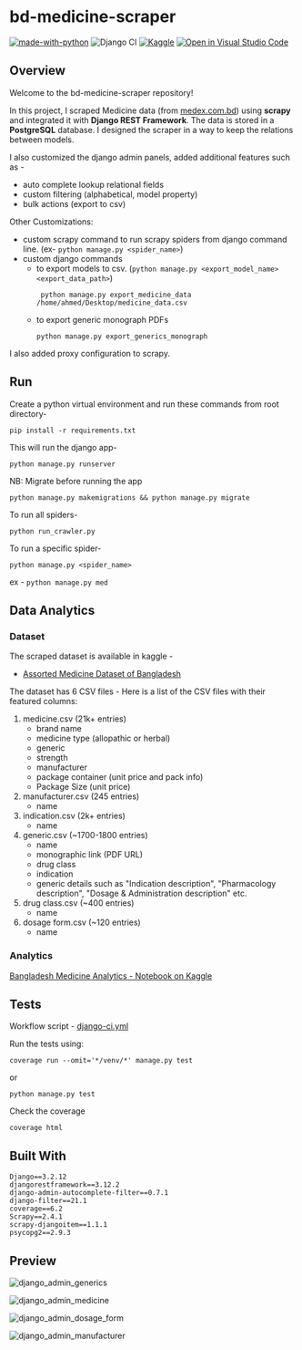 # bd-medicine-scraper
[![made-with-python](https://img.shields.io/badge/Made%20with-Python-1f425f.svg)](https://www.python.org/) ![Django CI](https://github.com/ahmedshahriar/bd-medicine-scraper/actions/workflows/django-ci.yml/badge.svg) [![Kaggle](https://kaggle.com/static/images/open-in-kaggle.svg)](https://www.kaggle.com/ahmedshahriarsakib/bangladesh-medicine-analytics) [![Open in Visual Studio Code](https://img.shields.io/static/v1?logo=visualstudiocode&label=&message=Open%20in%20Visual%20Studio%20Code&labelColor=2c2c32&color=007acc&logoColor=007acc)](https://github.dev/ahmedshahriar/bd-medicine-scraper)

## Overview
Welcome to the bd-medicine-scraper repository!

In this project, I scraped Medicine data (from [medex.com.bd](https://medex.com.bd)) using **scrapy** and integrated it with **Django REST Framework**. The data is stored in a **PostgreSQL** database. I designed the scraper in a way to keep the relations between models.

I also customized the django admin panels, added additional features such as - 
- auto complete lookup relational fields
- custom filtering (alphabetical, model property)
- bulk actions (export to csv)

Other Customizations:
- custom scrapy command to run scrapy spiders from django command line. (ex- `python manage.py <spider_name>`)
- custom django commands 
  - to export models to csv. (`python manage.py <export_model_name> <export_data_path>`)
     ```
      python manage.py export_medicine_data /home/ahmed/Desktop/medicine_data.csv
  - to export generic monograph PDFs 
     ```
     python manage.py export_generics_monograph
I also added proxy configuration to scrapy.



## Run   

Create a python virtual environment and run these commands from root directory-
```
pip install -r requirements.txt
```

This will run the django app-
```
python manage.py runserver
```

NB: Migrate before running the app
```
python manage.py makemigrations && python manage.py migrate
```

To run all spiders-

```
python run_crawler.py
```

To run a specific spider-
```
python manage.py <spider_name>
```
ex - `python manage.py med`


## Data Analytics

### Dataset
The scraped dataset is available in kaggle - 
- [Assorted Medicine Dataset of Bangladesh](https://www.kaggle.com/ahmedshahriarsakib/assorted-medicine-dataset-of-bangladesh)

The dataset has 6 CSV files -
Here is a list of the CSV files  with their featured columns:

1. medicine.csv (21k+ entries)
   - brand name
   - medicine type (allopathic or herbal)
   - generic
   - strength
   - manufacturer
   - package container (unit price and pack info)
   - Package Size (unit price)
2. manufacturer.csv (245 entries)
   - name
3. indication.csv (2k+ entries)
   - name
4. generic.csv (~1700-1800 entries)
   - name
   - monographic link (PDF URL)
   - drug class
   - indication
   - generic details such as "Indication description", "Pharmacology description", "Dosage & Administration description" etc.
5. drug class.csv (~400 entries)
   - name
6. dosage form.csv (~120 entries)
   - name

### Analytics
[Bangladesh Medicine Analytics - Notebook on Kaggle](https://www.kaggle.com/ahmedshahriarsakib/bangladesh-medicine-analytics)

## Tests
Workflow script - [django-ci.yml](https://github.com/ahmedshahriar/bd-medicine-scraper/blob/dev/.github/workflows/django-ci.yml)

Run the tests using:
```
coverage run --omit='*/venv/*' manage.py test
```

or
```
python manage.py test
```

Check the coverage
```
coverage html
```

## Built With

```
Django==3.2.12
djangorestframework==3.12.2
django-admin-autocomplete-filter==0.7.1
django-filter==21.1
coverage==6.2
Scrapy==2.4.1
scrapy-djangoitem==1.1.1
psycopg2==2.9.3
```



## Preview

![django_admin_generics](https://user-images.githubusercontent.com/40615350/157111319-f84830b8-f9e3-4a3f-9f72-b0afc586ccb9.png)

![django_admin_medicine](https://user-images.githubusercontent.com/40615350/157111248-31ca4ee0-97e1-412e-92b1-31a451bb846c.png)

![django_admin_dosage_form](https://user-images.githubusercontent.com/40615350/157111180-98bb2b6a-bb15-4159-ba4b-48f92dd97538.png)

![django_admin_manufacturer](https://user-images.githubusercontent.com/40615350/157111404-3e3ff9e3-f9f4-4bd6-b176-c08fa32ecee1.png)

